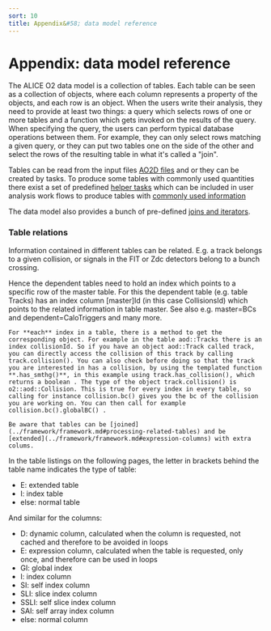 ```yaml
---
sort: 10
title: Appendix&#58; data model reference
---
```


# Appendix: data model reference

The ALICE O2 data model is a collection of tables. Each table can be seen as a collection of objects, where each column represents a property of the objects, and each row is an object. When the users write their analysis, they need to provide at least two things: a query which selects rows of one or more tables and a function which gets invoked on the results of the query. When specifying the query, the users can perform typical database operations between them. For example, they can only select rows matching a given query, or they can put two tables one on the side of the other and select the rows of the resulting table in what it's called a "join".

Tables can be read from the input files [AO2D files](ao2dTables.md) and or they can be created by tasks. To produce some tables with commonly used quantities there exist a set of predefined [helper tasks](../analysis-tools/README.md) which can be included in user analysis work flows to produce tables with [commonly used information](helperTaskTables.md)

The data model also provides a bunch of pre-defined [joins and iterators](joinsAndIterators.md).

### Table relations

Information contained in different tables can be related. E.g. a track belongs to a given collision, or signals in the FIT or Zdc detectors belong to a bunch crossing.

Hence the dependent tables need to hold an index which points to a specific row of the master table. For this the dependent table (e.g. table Tracks) has an index column [master]Id (in this case CollisionsId) which points to the related information in table master. See also e.g. master=BCs and dependent=CaloTriggers and many more.

```goal
For **each** index in a table, there is a method to get the corresponding object. For example in the table aod::Tracks there is an index collisionId. So if you have an object aod::Track called track, you can directly access the collision of this track by calling track.collision(). You can also check before doing so that the track you are interested in has a collision, by using the templated function **.has_smthg()**, in this example using track.has_collision(), which returns a boolean . The type of the object track.collision() is o2::aod::Collision. This is true for every index in every table, so calling for instance collision.bc() gives you the bc of the collision you are working on. You can then call for example collision.bc().globalBC() .
```

```note
Be aware that tables can be [joined](../framework/framework.md#processing-related-tables) and be [extended](../framework/framework.md#expression-columns) with extra colums.
```

In the table listings on the following pages, the letter in brackets behind the table name indicates the type of table:

- E: extended table
- I: index table
- else: normal table

And similar for the columns:

- D: dynamic column, calculated when the column is requested, not cached and therefore to be avoided in loops
- E: expression column, calculated when the table is requested, only once, and therefore can be used in loops
- GI: global index
- I: index column
- SI: self index column
- SLI: slice index column
- SSLI: self slice index column
- SAI: self array index column
- else: normal column
